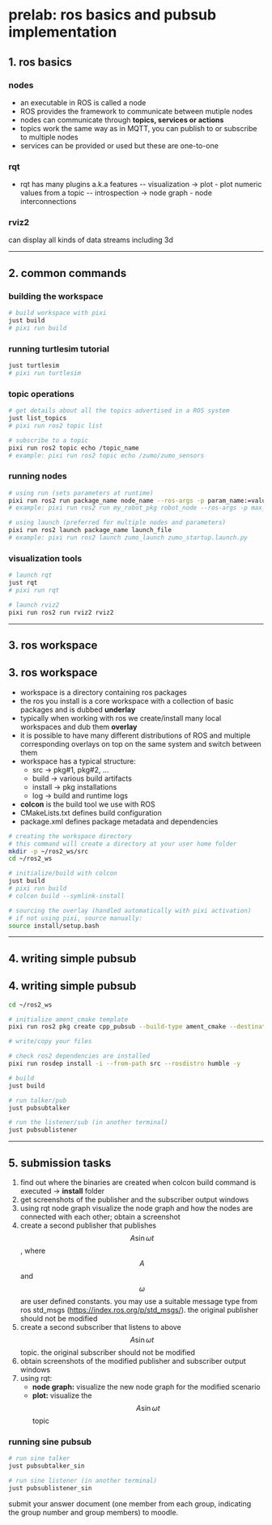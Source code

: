 # prelab: ros basics and pubsub implementation

## 1. ros basics

### nodes

- an executable in ROS is called a node
- ROS provides the framework to communicate between mutiple nodes
- nodes can communicate through **topics, services or actions**
- topics work the same way as in MQTT, you can publish to or subscribe to multiple nodes
- services can be provided or used but these are one-to-one

### rqt

- rqt has many plugins a.k.a features
  -- visualization -> plot - plot numeric values from a topic
  -- introspection -> node graph - node interconnections

### rviz2

can display all kinds of data streams including 3d

---

## 2. common commands

### building the workspace

```bash
# build workspace with pixi
just build
# pixi run build
```

### running turtlesim tutorial

```bash
just turtlesim
# pixi run turtlesim
```

### topic operations

```bash
# get details about all the topics advertised in a ROS system
just list_topics
# pixi run ros2 topic list

# subscribe to a topic
pixi run ros2 topic echo /topic_name
# example: pixi run ros2 topic echo /zumo/zumo_sensors
```

### running nodes

```bash
# using run (sets parameters at runtime)
pixi run ros2 run package_name node_name --ros-args -p param_name:=value
# example: pixi run ros2 run my_robot_pkg robot_node --ros-args -p max_speed:=1.0

# using launch (preferred for multiple nodes and parameters)
pixi run ros2 launch package_name launch_file
# example: pixi run ros2 launch zumo_launch zumo_startup.launch.py
```

### visualization tools

```bash
# launch rqt
just rqt
# pixi run rqt

# launch rviz2
pixi run ros2 run rviz2 rviz2
```

---

## 3. ros workspace

## 3. ros workspace

- workspace is a directory containing ros packages
- the ros you install is a core workspace with a collection of basic packages and is dubbed **underlay**
- typically when working with ros we create/install many local workspaces and dub them **overlay**
- it is possible to have many different distributions of ROS and multiple corresponding overlays on top on the same system and switch between them
- workspace has a typical structure:
  - src → pkg#1, pkg#2, ...
  - build → various build artifacts
  - install → pkg installations
  - log → build and runtime logs
- **colcon** is the build tool we use with ROS
- CMakeLists.txt defines build configuration
- package.xml defines package metadata and dependencies

```bash
# creating the workspace directory
# this command will create a directory at your user home folder
mkdir -p ~/ros2_ws/src
cd ~/ros2_ws

# initialize/build with colcon
just build
# pixi run build
# colcon build --symlink-install

# sourcing the overlay (handled automatically with pixi activation)
# if not using pixi, source manually:
source install/setup.bash
```

---

## 4. writing simple pubsub

## 4. writing simple pubsub

```bash
cd ~/ros2_ws

# initialize ament_cmake template
pixi run ros2 pkg create cpp_pubsub --build-type ament_cmake --destination-directory src

# write/copy your files

# check ros2 dependencies are installed
pixi run rosdep install -i --from-path src --rosdistro humble -y

# build
just build

# run talker/pub
just pubsubtalker

# run the listener/sub (in another terminal)
just pubsublistener
```

---

## 5. submission tasks

1. find out where the binaries are created when colcon build command is executed → **install** folder
2. get screenshots of the publisher and the subscriber output windows
3. using rqt node graph visualize the node graph and how the nodes are connected with each other; obtain a screenshot
4. create a second publisher that publishes $$A\sin\omega t$$, where $$A$$ and $$\omega$$ are user defined constants. you may use a suitable message type from ros std_msgs (https://index.ros.org/p/std_msgs/). the original publisher should not be modified
5. create a second subscriber that listens to above $$A\sin\omega t$$ topic. the original subscriber should not be modified
6. obtain screenshots of the modified publisher and subscriber output windows
7. using rqt:
   - **node graph:** visualize the new node graph for the modified scenario
   - **plot:** visualize the $$A\sin\omega t$$ topic

### running sine pubsub

```bash
# run sine talker
just pubsubtalker_sin

# run sine listener (in another terminal)
just pubsublistener_sin
```

submit your answer document (one member from each group, indicating the group number and group members) to moodle.
